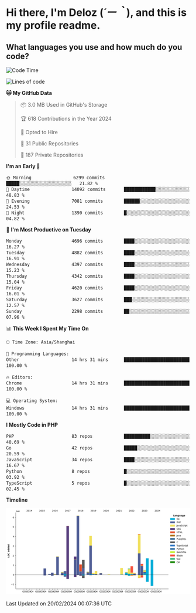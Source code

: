 # **Hi there, I'm Deloz (*´ー｀*), and this is my profile readme.**

## **What languages you use and how much do you code?**

<!--START_SECTION:waka-->
![Code Time](http://img.shields.io/badge/Code%20Time-3%2C330%20hrs%2047%20mins-blue)

![Lines of code](https://img.shields.io/badge/From%20Hello%20World%20I%27ve%20Written-36.2%20million%20lines%20of%20code-blue)

**🐱 My GitHub Data** 

> 📦 3.0 MB Used in GitHub's Storage 
 > 
> 🏆 618 Contributions in the Year 2024
 > 
> 💼 Opted to Hire
 > 
> 📜 31 Public Repositories 
 > 
> 🔑 187 Private Repositories 
 > 
**I'm an Early 🐤** 

```text
🌞 Morning                6299 commits        █████░░░░░░░░░░░░░░░░░░░░   21.82 % 
🌆 Daytime                14092 commits       ████████████░░░░░░░░░░░░░   48.83 % 
🌃 Evening                7081 commits        ██████░░░░░░░░░░░░░░░░░░░   24.53 % 
🌙 Night                  1390 commits        █░░░░░░░░░░░░░░░░░░░░░░░░   04.82 % 
```
📅 **I'm Most Productive on Tuesday** 

```text
Monday                   4696 commits        ████░░░░░░░░░░░░░░░░░░░░░   16.27 % 
Tuesday                  4882 commits        ████░░░░░░░░░░░░░░░░░░░░░   16.91 % 
Wednesday                4397 commits        ████░░░░░░░░░░░░░░░░░░░░░   15.23 % 
Thursday                 4342 commits        ████░░░░░░░░░░░░░░░░░░░░░   15.04 % 
Friday                   4620 commits        ████░░░░░░░░░░░░░░░░░░░░░   16.01 % 
Saturday                 3627 commits        ███░░░░░░░░░░░░░░░░░░░░░░   12.57 % 
Sunday                   2298 commits        ██░░░░░░░░░░░░░░░░░░░░░░░   07.96 % 
```


📊 **This Week I Spent My Time On** 

```text
🕑︎ Time Zone: Asia/Shanghai

💬 Programming Languages: 
Other                    14 hrs 31 mins      █████████████████████████   100.00 % 

🔥 Editors: 
Chrome                   14 hrs 31 mins      █████████████████████████   100.00 % 

💻 Operating System: 
Windows                  14 hrs 31 mins      █████████████████████████   100.00 % 
```

**I Mostly Code in PHP** 

```text
PHP                      83 repos            ██████████░░░░░░░░░░░░░░░   40.69 % 
Go                       42 repos            █████░░░░░░░░░░░░░░░░░░░░   20.59 % 
JavaScript               34 repos            ████░░░░░░░░░░░░░░░░░░░░░   16.67 % 
Python                   8 repos             █░░░░░░░░░░░░░░░░░░░░░░░░   03.92 % 
TypeScript               5 repos             █░░░░░░░░░░░░░░░░░░░░░░░░   02.45 % 
```



**Timeline**

![Lines of Code chart](https://raw.githubusercontent.com/deloz/deloz/main/assets/bar_graph.png)


 Last Updated on 20/02/2024 00:07:36 UTC
<!--END_SECTION:waka-->
